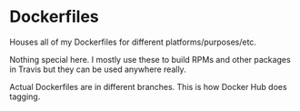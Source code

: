 # Dockerfiles
Houses all of my Dockerfiles for different platforms/purposes/etc.

Nothing special here. I mostly use these to build RPMs and other packages in Travis but they can be
used anywhere really.

Actual Dockerfiles are in different branches. This is how Docker Hub does tagging.
